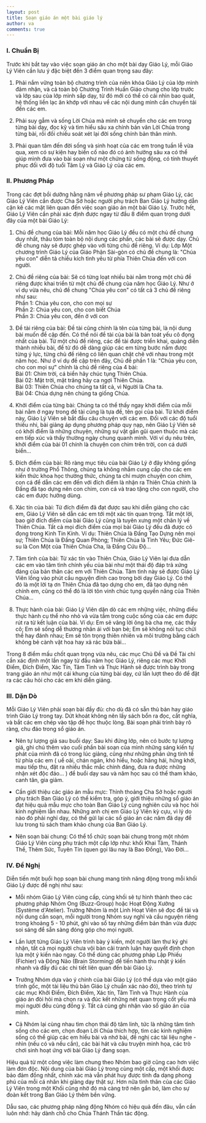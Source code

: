 ```yaml
---
layout: post
title: Soạn giáo án một bài giáo lý
author: va
comments: true
---
```


### I. Chuẩn Bị

Trước khi bắt tay vào việc soạn giáo án cho một bài dạy Giáo Lý, mỗi Giáo Lý Viên cần lưu ý đặc biệt đến 3 điểm quan trọng sau đây:

1. Phải nắm vững toàn bộ chương trình của niên khóa Giáo Lý của lớp mình đảm nhận, và cả toàn bộ Chương Trình Huấn Giáo chung cho lớp trước và lớp sau của lớp mình sắp dạy, từ đó mới có thể có cái nhìn bao quát, hệ thống liền lạc ăn khớp với nhau về các nội dung mình cần chuyển tải đến các em.

2. Phải suy gẫm và sống Lời Chúa mà mình sẽ chuyển cho các em trong từng bài dạy, đọc kỹ và tìm hiểu sâu xa chính bản văn Lời Chúa trong từng bài, rồi đối chiếu soát xét lại đời sống chính bản thân mình.

3. Phải quan tâm đến đời sống và sinh hoạt của các em trong tuần lễ vừa qua, xem có sự kiện hay biến cố nào đó có ảnh hưởng sâu xa có thể giúp mình đưa vào bài soạn như một chứng từ sống động, có tính thuyết phục đối với độ tuổi Tâm Lý và Giáo Lý của các em.

### II. Phương Pháp

Trong các đợt bồi dưỡng hằng năm về phương pháp sư phạm Giáo Lý, các Giáo Lý Viên cần được Cha Sở hoặc người phụ trách Ban Giáo Lý hướng dẫn cặn kẽ các mặt liên quan đến việc soạn giáo án một bài Giáo Lý. Trước hết, Giáo Lý Viên cần phải xác định được ngay từ đầu 8 điểm quan trọng dưới đây của một bài Giáo Lý:

1. Chủ đề chung của bài: Mỗi năm học Giáo Lý đều có một chủ đề chung duy nhất, thâu tóm toàn bộ nội dung các phần, các bài sẽ được dạy. Chủ đề chung này sẽ được ghép vào với từng chủ đề riêng. Ví dụ: Lớp Một chương trình Giáo Lý của Giáo Phận Sài-gòn có chủ đề chung là: "Chúa yêu con" diễn tả chiều kích tình yêu từ phía Thiên Chúa đến với con người.

2. Chủ đề riêng của bài: Sẽ có từng loạt nhiều bài nằm trong một chủ đề riêng được khai triển từ một chủ đề chung của năm học Giáo Lý. Như ở ví dụ vừa nêu, chủ đề chung "Chúa yêu con" có tất cả 3 chủ đề riêng như sau:  
   Phần 1: Chúa yêu con, cho con mọi sự  
   Phần 2: Chúa yêu con, cho con biết Chúa  
   Phần 3: Chúa yêu con, đến ở với con

3. Ðề tài riêng của bài: Ðề tài cũng chính là tên của từng bài, là nội dung bài muốn đề cập đến. Có thể nói đề tài của bài là bản toát yếu cô đọng nhất của bài. Từ một chủ đề riêng, các đề tài được triển khai, quảng diễn thành nhiều bài, để từ đó dễ dàng giúp các em từng bước nắm được từng ý lực, từng chủ đề riêng có liên quan chặt chẽ với nhau trong một năm học. Như ở ví dụ đề cập trên đây, Chủ đề phần 1 là: "Chúa yêu con, cho con mọi sự" chính là chủ đề riêng của 4 bài:  
   Bài 01: Chim trời, cá biển hãy chúc tụng Thiên Chúa.  
   Bài 02: Mặt trời, mặt trăng hãy ca ngợi Thiên Chúa.  
   Bài 03: Thiên Chúa cho chúng ta tất cả, vì Người là Cha ta.  
   Bài 04: Chúa dựng nên chúng ta giống Chúa.

4. Khởi điểm của từng bài: Chúng ta có thể thấy ngay khởi điểm của mỗi bài nằm ở ngay trong đề tài cũng là tựa đề, tên gọi của bài. Từ khởi điểm này, Giáo Lý Viên sẽ bắt đầu câu chuyện với các em. Ðối với các độ tuổi thiếu nhi, bài giảng áp dụng phương pháp quy nạp, nên Giáo Lý Viên sẽ có khởi điểm là những chuyện, những sự vật gần gũi quen thuộc mà các em tiếp xúc và thấy thường ngày chung quanh mình. Với ví dụ nêu trên, khởi điểm của bài 01 chính là chuyện con chim trên trời, con cá dưới biển...

5. Ðích điểm của bài: Rõ ràng mục tiêu của bài Giáo Lý ở đây không giống như ở trường Phổ Thông, chúng ta không nhắm cung cấp cho các em kiến thức khoa học thường thức, chúng ta chỉ mượn chuyện con chim, con cá để dẫn các em đến với đích điểm là nhận ra Thiên Chúa chính là Ðấng đã tạo dựng nên con chim, con cá và trao tặng cho con người, cho các em được hưởng dùng.

6. Xác tín của bài: Từ đích điểm đã đạt được sau khi diễn giảng cho các em, Giáo Lý Viên sẽ dẫn các em tới một xác tín quan trọng. Tắt một lời, bao giờ đích điểm của bài Giáo Lý cũng là tuyên xưng một chân lý về Thiên Chúa. Tất cả mọi đích điểm của mọi bài Giáo Lý đều đã được cô đọng trong Kinh Tin Kính. Ví dụ: Thiên Chúa là Ðấng Tạo Dựng nên mọi sự; Thiên Chúa là Ðấng Quan Phòng; Thiên Chúa là Tình Yêu; Ðức Giê-su là Con Một của Thiên Chúa Cha, là Ðấng Cứu Ðộ...

7. Tâm tình của bài: Từ xác tín vào Thiên Chúa, Giáo Lý Viên lại đưa dẫn các em vào tâm tình chính yếu của bài như một thái độ đáp trả xứng đáng của bản thân các em với Thiên Chúa. Tâm tình này sẽ được Giáo Lý Viên lồng vào phút cầu nguyện đỉnh cao trong bởi dạy Giáo Lý. Có thể đó là một lời tạ ơn Thiên Chúa đã tạo dựng cho em, đã tạo dựng nên chính em, cũng có thể đó là lời tôn vinh chúc tụng quyền năng của Thiên Chúa...

8. Thực hành của bài: Giáo Lý Viên dặn dò các em những việc, những điều thực hành cụ thể nho nhỏ và vừa tầm trong cuộc sống của các em được rút ra từ kết luận của bài. Ví dụ: Em sẽ vâng lời ông bà cha mẹ, các thầy cô; Em sẽ sống dễ thương nhân ái với bạn bè; Em sẽ không nói tục chửi thề hay đánh nhau; Em sẽ tôn trọng thiên nhiên và môi trường bằng cách không bẻ cành vặt hoa hay xả rác bừa bãi...

Trong 8 điểm mấu chốt quan trọng vừa nêu, các mục Chủ Ðề và Ðề Tài chỉ cần xác định một lần ngay từ đầu năm học Giáo Lý, riêng các mục Khởi Ðiểm, Ðích Ðiểm, Xác Tín, Tâm Tình và Thực Hành sẽ được trình bày trong trang giáo án như một cái khung của từng bài dạy, cứ lần lượt theo đó để đặt ra các câu hỏi cho các em khi diễn giảng.

### III. Dặn Dò

Mỗi Giáo Lý Viên phải soạn bài đầy đủ: cho dù đã có sẵn thủ bản hay giáo trình Giáo Lý trong tay. Dứt khoát không nên lấy sách bổn ra đọc, cắt nghĩa, và bắt các em chép vào tập để học thuộc lòng. Bài soạn phải trình bày rõ ràng, chu đáo trong sổ giáo án.

- Nên tự lượng giá sau buổi dạy: Sau khi đứng lớp, nên có bước tự lượng giá, ghi chú thêm vào cuối phần bài soạn của mình những sáng kiến tự phát của mình đã có trong lúc giảng, cũng như những phản ứng tinh tế từ phía các em ( uể oải, chán ngán, khó hiểu, hoặc hăng hái, hứng khởi, mau tiếp thu, đặt ra nhiều thắc mắc chính đáng, đưa ra được những nhận xét độc đáo... ) để buổi dạy sau và năm học sau có thể tham khảo, canh tân, gia giảm.

- Cần giới thiệu các giáo án mẫu mực: Thỉnh thoảng Cha Sở hoặc người phụ trách Ban Giáo Lý có thể kiểm tra, góp ý, giới thiệu những sổ giáo án đạt hiệu quả mẫu mực cho toàn Ban Giáo Lý cùng nghiên cứu và học hỏi kinh nghiệm lẫn nhau. Những anh chị em Giáo Lý Viên kỳ cựu, vì lý do nào đó phải nghỉ dạy, có thể gửi lại các sổ giáo án các năm đã dạy để lưu trong tủ sách tham khảo chung của Ban Giáo Lý.

- Nên soạn bài chung: Có thể tổ chức soạn bài chung trong một nhóm Giáo Lý Viên cùng phụ trách một cấp lớp như: khối Khai Tâm, Thánh Thể, Thêm Sức, Tuyên Tín (quen gọi lâu nay là Bao Ðồng), Vào Ðời...

### IV. Ðề Nghị

Diễn tiến một buổi họp soạn bài chung mang tính năng động trong mỗi khối Giáo Lý được đề nghị như sau:

- Mỗi nhóm Giáo Lý Viên cùng cấp, cùng khối sẽ tự hình thành theo các phương pháp Nhóm Ong (Buzz-Group) hoặc Hoạt Ðộng Xưởng (Système d'Atelier). Trưởng Nhóm là một Linh Hoạt Viên sẽ đọc đề tài và nội dung cần soạn, mỗi người trong Nhóm suy nghĩ và cầu nguyện riêng trong khoảng 5 - 10 phút, ghi vào sổ tay những điểm bản thân vừa được soi sáng để sẵn sàng đóng góp cho mọi người.

- Lần lượt từng Giáo Lý Viên trình bày ý kiến, một người làm thư ký ghi nhận, tất cả mọi người chưa vội bàn cãi tranh luận hay quyết định chọn lựa một ý kiến nào ngay. Có thể dùng các phương pháp Lập Phiếu (Fichier) và Ðộng Não (Brain Storming) để tiến hành thu nhặt ý kiến nhanh và đầy đủ các chi tiết liên quan đến bài Giáo Lý.

- Trưởng Nhóm dựa vào ý chính của bài Giáo Lý (có thể dựa vào một giáo trình gốc, một tài liệu thủ bản Giáo Lý chuần xác nào đó), theo trình tự các mục Khởi Ðiểm, Ðích Ðiểm, Xác tín, Tâm Tình và Thực Hành của giáo án đòi hỏi mà chọn ra và đúc kết những nét quan trọng cốt yếu mà mọi người đều cùng đồng ý. Tất cả cùng ghi nhận vào sổ giáo án của mình.

- Cả Nhóm lại cùng nhau tìm chọn thái độ tâm linh, tức là những tâm tình sống cho các em, chọn đoạn Lời Chúa thích hợp, tìm các kinh nghiệm sống có thể giúp các em hiểu bài và nhớ bài, đề nghị các tài liệu nghe - nhìn (nếu có và nếu cần), các bài hát và câu truyện minh họa, các trò chơi sinh hoạt ứng với bài Giáo Lý đang soạn.

Hiệu quả từ một công việc làm chung theo Nhóm bao giờ cũng cao hơn việc làm đơn độc. Nội dung của bài Giáo Lý trong cùng một cấp, một khối được bảo đảm đồng nhất, chính xác mà vẫn phát huy được tính đa dạng phong phú của mỗi cá nhân khi giảng dạy thật sự. Hơn nữa tình thân của các Giáo Lý Viên trong một Khối cũng nhờ đó mà càng trở nên gắn bó, làm cho sự đoàn kết trong Ban Giáo Lý thêm bền vững.

Dẫu sao, các phương pháp năng động Nhóm có hiệu quả đến đâu, vẫn cần luôn nhớ: hãy dành chỗ cho Chúa Thánh Thần tác động.

